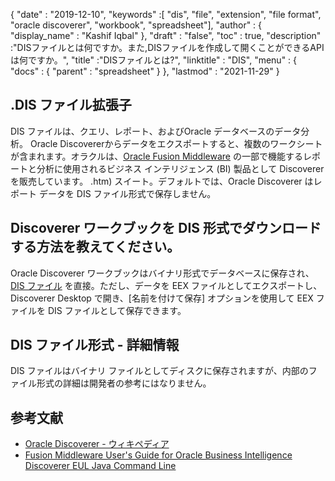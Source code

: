 {
  "date" : "2019-12-10",
  "keywords" :[ "dis", "file", "extension", "file format", "oracle discoverer", "workbook", "spreadsheet"],
  "author" : {
    "display_name" : "Kashif Iqbal"
},
  "draft" : "false",
  "toc" : true,
  "description" :"DISファイルとは何ですか。また,DISファイルを作成して開くことができるAPIは何ですか。",
  "title" :"DISファイルとは?",
  "linktitle" : "DIS",
  "menu" : {
    "docs" : {
      "parent" : "spreadsheet"
}
},
  "lastmod" : "2021-11-29"
}

## .DIS ファイル拡張子

DIS ファイルは、クエリ、レポート、およびOracle データベースのデータ分析。 Oracle Discovererからデータをエクスポートすると、複数のワークシートが含まれます。オラクルは、[Oracle Fusion Middleware](https://docs.oracle.com/cd/E28280_01/bi.1111/b40108/toc) の一部で機能するレポートと分析に使用されるビジネス インテリジェンス (BI) 製品として Discoverer を販売しています。 .htm) スイート。デフォルトでは、Oracle Discoverer はレポート データを DIS ファイル形式で保存しません。

## Discoverer ワークブックを DIS 形式でダウンロードする方法を教えてください。

Oracle Discoverer ワークブックはバイナリ形式でデータベースに保存され、[DIS ファイル](https://forums.oracle.com/ords/apexds/post/can-i-download-all-discoverer-workbooks-to-my-computer-4127) を直接。ただし、データを EEX ファイルとしてエクスポートし、Discoverer Desktop で開き、[名前を付けて保存] オプションを使用して EEX ファイルを DIS ファイルとして保存できます。

## DIS ファイル形式 - 詳細情報

DIS ファイルはバイナリ ファイルとしてディスクに保存されますが、内部のファイル形式の詳細は開発者の参考にはなりません。

## 参考文献

* [Oracle Discoverer - ウィキペディア](https://en.wikipedia.org/wiki/Oracle_Discoverer)
* [Fusion Middleware User's Guide for Oracle Business Intelligence Discoverer EUL Java Command Line](https://docs.oracle.com/cd/E28280_01/bi.1111/b40108/toc.htm)

